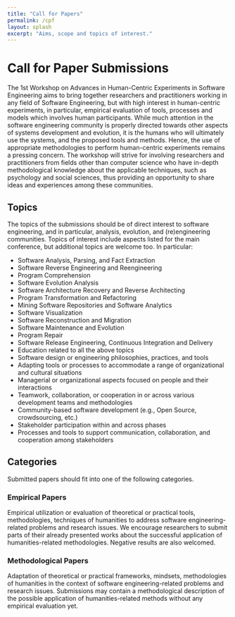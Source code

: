 ```yaml
---
title: "Call for Papers"
permalink: /cpf
layout: splash
excerpt: "Aims, scope and topics of interest."
---
```


# Call for Paper Submissions

The 1st Workshop on Advances in Human-Centric Experiments in Software Engineering aims to bring together researchers and practitioners working in any field of Software Engineering, but with high interest in human-centric experiments, in particular, empirical evaluation of tools, processes and models which involves human participants. While much attention in the software engineering community is properly directed towards other aspects of systems development and evolution, it is the humans who will ultimately use the systems, and the proposed tools and methods. Hence, the use of appropriate methodologies to perform human-centric experiments remains a pressing concern. The workshop will strive for involving researchers and practitioners from fields other than computer science who have in-depth methodological knowledge about the applicable techniques, such as psychology and social sciences, thus providing an opportunity to share ideas and experiences among these communities.

## Topics

The topics of the submissions should be of direct interest to software engineering, and in particular, analysis, evolution, and (re)engineering communities.
Topics of interest include aspects listed for the main conference, but additional topics are welcome too. In particular:

+ Software Analysis, Parsing, and Fact Extraction
+ Software Reverse Engineering and Reengineering
+ Program Comprehension
+ Software Evolution Analysis
+ Software Architecture Recovery and Reverse Architecting
+ Program Transformation and Refactoring
+ Mining Software Repositories and Software Analytics
+ Software Visualization
+ Software Reconstruction and Migration
+ Software Maintenance and Evolution
+ Program Repair
+ Software Release Engineering, Continuous Integration and Delivery
+ Education related to all the above topics
+ Software design or engineering philosophies, practices, and tools
+ Adapting tools or processes to accommodate a range of organizational and cultural situations
+ Managerial or organizational aspects focused on people and their interactions
+ Teamwork, collaboration, or cooperation in or across various development teams and methodologies
+ Community-based software development (e.g., Open Source, crowdsourcing, etc.)
+ Stakeholder participation within and across phases
+ Processes and tools to support communication, collaboration, and cooperation among stakeholders

## Categories

Submitted papers should fit into one of the following categories.

### Empirical Papers

Empirical utilization or evaluation of theoretical or practical tools, methodologies, techniques of humanities to address software engineering-related problems and research issues. We encourage researchers to submit parts of their already presented works about the successful application of humanities-related methodologies. Negative results are also welcomed.

### Methodological Papers

Adaptation of theoretical or practical frameworks, mindsets, methodologies of humanities in the context of software engineering-related problems and research issues. Submissions may contain a methodological description of the possible application of humanities-related methods without any empirical evaluation yet.


